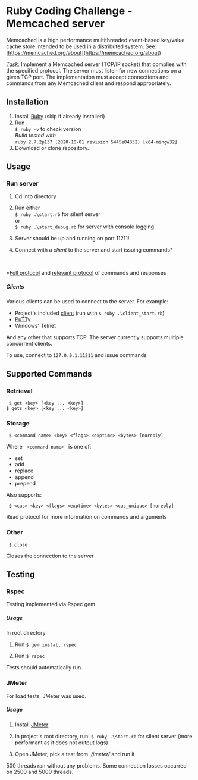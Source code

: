 # Ruby Coding Challenge - Memcached server
Memcached is a high performance multithreaded event-based key/value cache store intended to be used in a distributed system.
See: [https://memcached.org/about](https://memcached.org/about)

*[Task:](https://github.com/moove-it/coding-challenges/blob/master/ruby.md)*
Implement a Memcached server (TCP/IP socket) that complies with the specified protocol.
The server must listen for new connections on a given TCP port. The implementation must accept connections and commands from any Memcached client and respond appropriately.

## Installation

 1. Install [Ruby](https://www.ruby-lang.org/en/downloads/)  (skip if already installed)
 2. Run<br />
`$ ruby -v`  to check version 
<br/>*Build tested with*
<br/>`ruby 2.7.2p137 (2020-10-01 revision 5445e04352) [x64-mingw32]`  
3. Download or clone repository.

## Usage
### Run server
1. Cd into directory

2. Run either<br/>
 `$ ruby .\start.rb` for silent server<br/>
or<br/>
 `$ ruby .\start_debug.rb` for server with console logging  

2. Server should be up and running on port 11211! 

3. Connect with a *client* to the server and start issuing commands*
<br/>

*[Full protocol](https://github.com/memcached/memcached/blob/master/doc/protocol.txt) and [relevant protocol](./protocol) of commands and responses

##### Clients

Various clients can be used to connect to the server. For example:

- Project's included [client](./lib/memcached_client) (run with `$ ruby .\client_start.rb`)
- [PuTTy](https://www.putty.org/)
- Windows' Telnet

And any other that supports TCP.
The server currently supports multiple concurrent clients.

To use, connect to `127.0.0.1:11211` and issue commands

## Supported Commands
### Retrieval
 ` $ get <key> [<key ... <key>]`
<br/> `$ gets <key> [<key ... <key>]`

### Storage

   ` $ <command name> <key> <flags> <exptime> <bytes> [noreply]`
   
Where  &nbsp; `<command name>` &nbsp; is one of:
- set
- add
- replace
- append
- prepend

Also supports:

  ` $ <cas> <key> <flags> <exptime> <bytes> <cas_unique> [noreply]`

Read protocol for more information on commands and arguments
### Other
` $ close`

Closes the connection to the server
## Testing

### Rspec

Testing implemented via Rspec gem

##### Usage

In root directory

1. Run
 `$ gem install rspec`

2. Run
 `$ rspec`


Tests should automatically run.

### JMeter

For load tests, JMeter was used.

##### Usage

1. Install [JMeter](https://jmeter.apache.org/download_jmeter.cgi)

2. In project's root directory, run:
 `$ ruby .\start.rb` for silent server (more performant as it does not output logs)

3. Open JMeter, pick a test from *./jmeter/*  and run it

500 threads ran without any problems. Some connection losses occurred on 2500 and 5000 threads.